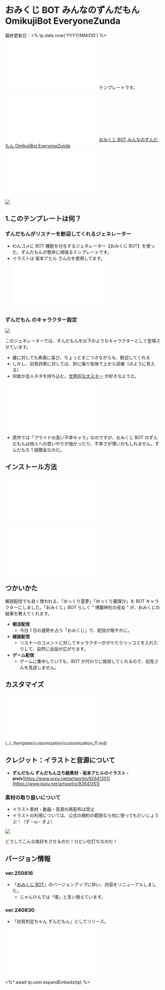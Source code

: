# おみくじ BOT みんなのずんだもん OmikujiBot EveryoneZunda

最終更新日：<% tp.date.now('YYYY/MM/DD') %>

![](../../template/intro/intro_11.md)  テンプレートです。

![](../../template/intro/intro_12.md) [おみくじ BOT みんなのずんだもん OmikujiBot EveryoneZunda](https://pintocuru.booth.pm/items/6053855)![](../../template/intro/intro_13.md)

![](../../template/intro/intro_21_hazimeni)

## 1.このテンプレートは何？

### ずんだもんがリスナーを歓迎してくれるジェネレーター

- わんコメに BOT 機能を付与するジェネレーター【おみくじ BOT】を使った、ずんだもんが懸命に頑張るテンプレートです。
- イラストは 坂本アヒル さんのを使用してます。
![features_21_InfoOmikujiBotReadMe](../../template/features/features_21_InfoOmikujiBotReadMe.md)

### ずんだもん のキャラクター設定

![](images/happy.webp)

このジェネレーターでは、ずんだもんを以下のようなキャラクターとして登場させています。

- 誰に対しても素直に喜び、ちょっとまごつきながらも、歓迎してくれる
- しかし、初見詐欺に対しては、妙に煽り気味で上から目線（のように見える）
- 何故か芸人ネタを持ち込む。[世界的な大スター](https://ja.wikipedia.org/wiki/%E3%81%A8%E3%81%AB%E3%81%8B%E3%81%8F%E6%98%8E%E3%82%8B%E3%81%84%E5%AE%89%E6%9D%91) が好きなようだ。

![features_31_InfoCharacter](../../template/features/features_31_InfoCharacter.md)

- 原作では「プライドの高い不幸キャラ」なのですが、おみくじ BOT のずんだもんは他人への思いやりが強かったり、不幸さが薄いかもしれません。ずんだもち 1 個贈呈なのだ。

## インストール方法

![Installation_41_GotoTemplate](../../template/installation/Installation_41_GotoTemplate.md)

![Installation_42_OmikujiWordParty](../../template/installation/Installation_42_OmikujiWordParty.md)

## つかいかた

解説配信でも良く使われる、「ゆっくり霊夢」「ゆっくり魔理沙」を BOT キャラクターにしました。「おみくじ」BOT らしく " 博麗神社の巫女 " が、おみくじの結果を教えてくれます。

- **朝活配信**
	- 今日 1 日の運勢を占う「おみくじ」で、配信が賑やかに。
- **雑談配信**
	- リスナーのコメントに対してキャラクターがボケたりツッコミを入れたりして、自然に会話が広がります。
- **ゲーム配信**
	- ゲームに集中していても、BOT が代わりに挨拶してくれるので、初見さんを見逃しません。

## カスタマイズ

![](/template/customization/customization_11_illust.md)(../../template/customization/customization_11.md)

## クレジット：イラストと音源について

- **ずんだもん ずんだもん立ち絵素材 - 坂本アヒルのイラスト - pixiv**[https://www.pixiv.net/artworks/92641351](https://www.pixiv.net/artworks/92641351)

### 素材の取り扱いについて

- イラスト素材・動画・音源の再配布は禁止
- イラストの利用については、公式の規約の範囲なら何に使ってもだいじょうぶ！（ず・ω・きょ）

![](images/sleepy.webp)

どうしてこんな格好をさせるのだ！ひどい仕打ちなのだ！

## バージョン情報

### ver.250816

- 「[おみくじ BOT](../OmikujiBot/README.md)」のバージョンアップに伴い、内容をリニューアルしました。
	- じゃんけんでは「僕」と言い換えています。

### ver.240830

- 「初見判定ちゃん ずんだもん」としてリリース。

![credits_99_sesupin](../../template/credits/credits_99_sesupin.md)

<%* await tp.user.expandEmbeds(tp) %>